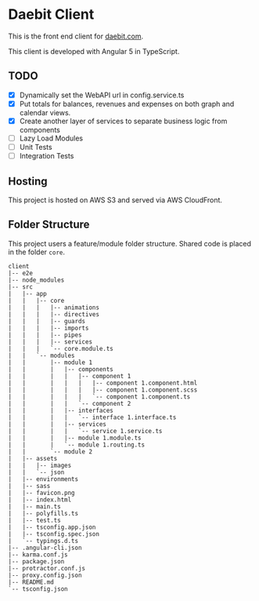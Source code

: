 # Daebit Client

This is the front end client for [daebit.com](https://daebit.com).

This client is developed with Angular 5 in TypeScript.

## TODO

* [x] Dynamically set the WebAPI url in config.service.ts
* [x] Put totals for balances, revenues and expenses on both graph and calendar views.
* [x] Create another layer of services to separate business logic from components
* [ ] Lazy Load Modules
* [ ] Unit Tests
* [ ] Integration Tests

## Hosting

This project is hosted on AWS S3 and served via AWS CloudFront.

## Folder Structure

This project users a feature/module folder structure. Shared code is placed in the folder `core`.

```text
client
|-- e2e
|-- node_modules
|-- src
|   |-- app
|   |   |-- core
|   |   |   |-- animations
|   |   |   |-- directives
|   |   |   |-- guards
|   |   |   |-- imports
|   |   |   |-- pipes
|   |   |   |-- services
|   |   |   `-- core.module.ts
|   |   `-- modules
|   |       |-- module 1
|   |       |   |-- components
|   |       |   |   |-- component 1
|   |       |   |   |   |-- component 1.component.html
|   |       |   |   |   |-- component 1.component.scss
|   |       |   |   |   `-- component 1.component.ts
|   |       |   |   `-- component 2
|   |       |   |-- interfaces
|   |       |   |   `-- interface 1.interface.ts
|   |       |   |-- services
|   |       |   |   `-- service 1.service.ts
|   |       |   |-- module 1.module.ts
|   |       |   `-- module 1.routing.ts
|   |       `-- module 2
|   |-- assets
|   |   |-- images
|   |   `-- json
|   |-- environments
|   |-- sass
|   |-- favicon.png
|   |-- index.html
|   |-- main.ts
|   |-- polyfills.ts
|   |-- test.ts
|   |-- tsconfig.app.json
|   |-- tsconfig.spec.json
|   `-- typings.d.ts
|-- .angular-cli.json
|-- karma.conf.js
|-- package.json
|-- protractor.conf.js
|-- proxy.config.json
|-- README.md
`-- tsconfig.json
```
